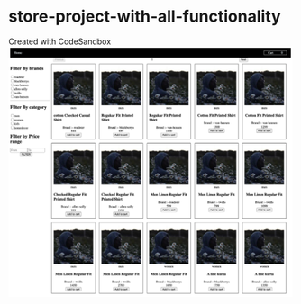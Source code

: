 # store-project-with-all-functionality
Created with CodeSandbox
<img src="https://github.com/Satya12325/store-project-with-all-functionality/blob/main/screencapture-tvo9ne-csb-app-2023-02-12-00_36_56.png?raw=true"/>
